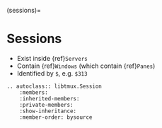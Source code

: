 (sessions)=

# Sessions

- Exist inside {ref}`Servers`
- Contain {ref}`Windows` (which contain {ref}`Panes`)
- Identified by `$`, e.g. `$313`

```{eval-rst}
.. autoclass:: libtmux.Session
    :members:
    :inherited-members:
    :private-members:
    :show-inheritance:
    :member-order: bysource
```
